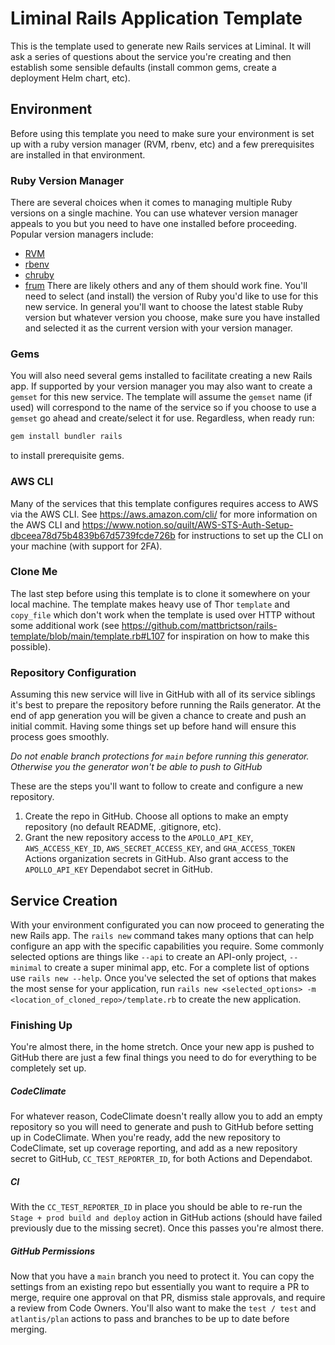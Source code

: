 # Liminal Rails Application Template
This is the template used to generate new Rails services at Liminal. It will ask a series of
questions about the service you're creating and then establish some sensible defaults (install
common gems, create a deployment Helm chart, etc).

## Environment
Before using this template you need to make sure your environment is set up with a ruby version
manager (RVM, rbenv, etc) and a few prerequisites are installed in that environment.

### Ruby Version Manager
There are several choices when it comes to managing multiple Ruby versions on a single machine. You
can use whatever version manager appeals to you but you need to have one installed before
proceeding. Popular version managers include:
* [RVM](https://rvm.io/)
* [rbenv](https://github.com/rbenv/rbenv)
* [chruby](https://github.com/postmodern/chruby)
* [frum](https://github.com/tako8ki/frum)
There are likely others and any of them should work fine. You'll need to select (and install) the
version of Ruby you'd like to use for this new service. In general you'll want to choose the
latest stable Ruby version but whatever version you choose, make sure you have installed and
selected it as the current version with your version manager.

### Gems
You will also need several gems installed to facilitate creating a new Rails app. If supported by
your version manager you may also want to create a `gemset` for this new service. The template will
assume the `gemset` name (if used) will correspond to the name of the service so if you choose to use
a `gemset` go ahead and create/select it for use. Regardless, when ready run:
```sh
gem install bundler rails
```
to install prerequisite gems.

### AWS CLI
Many of the services that this template configures requires access to AWS via the AWS CLI. See
https://aws.amazon.com/cli/ for more information on the AWS CLI and
https://www.notion.so/quilt/AWS-STS-Auth-Setup-dbceea78d75b4839b67d5739fcde726b for instructions to
set up the CLI on your machine (with support for 2FA).

### Clone Me
The last step before using this template is to clone it somewhere on your local machine. The
template makes heavy use of Thor `template` and `copy_file` which don't work when the template is
used over HTTP without some additional work (see
https://github.com/mattbrictson/rails-template/blob/main/template.rb#L107 for inspiration on how to
make this possible).

### Repository Configuration
Assuming this new service will live in GitHub with all of its service siblings it's best to prepare
the repository before running the Rails generator. At the end of app generation you will be given a
chance to create and push an initial commit. Having some things set up before hand will ensure this
process goes smoothly.

*Do not enable branch protections for `main` before running this generator. Otherwise you the
generator won't be able to push to GitHub*

These are the steps you'll want to follow to create and configure a new repository.
1. Create the repo in GitHub. Choose all options to make an empty repository (no default README,
   .gitignore, etc).
2. Grant the new repository access to the `APOLLO_API_KEY`, `AWS_ACCESS_KEY_ID`,
   `AWS_SECRET_ACCESS_KEY`, and `GHA_ACCESS_TOKEN` Actions organization secrets in GitHub. Also
   grant access to the `APOLLO_API_KEY` Dependabot secret in GitHub.

## Service Creation
With your environment configurated you can now proceed to generating the new Rails app. The `rails
new` command takes many options that can help configure an app with the specific capabilities you
require. Some commonly selected options are things like `--api` to create an API-only project,
`--minimal` to create a super minimal app, etc. For a complete list of options use `rails new
--help`. Once you've selected the set of options that makes the most sense for your application, run
`rails new <selected_options> -m <location_of_cloned_repo>/template.rb`
to create the new application.

### Finishing Up
You're almost there, in the home stretch. Once your new app is pushed to GitHub there are just a few
final things you need to do for everything to be completely set up.

##### CodeClimate
For whatever reason, CodeClimate doesn't really allow you to add an empty repository so you will
need to generate and push to GitHub before setting up in CodeClimate. When you're ready, add the
new repository to CodeClimate, set up coverage reporting, and add as a new repository secret to
GitHub, `CC_TEST_REPORTER_ID`, for both Actions and Dependabot.

##### CI
With the `CC_TEST_REPORTER_ID` in place you should be able to re-run the `Stage + prod build and
deploy` action in GitHub actions (should have failed previously due to the missing secret). Once
this passes you're almost there.

##### GitHub Permissions
Now that you have a `main` branch you need to protect it. You can copy the settings from an existing
repo but essentially you want to require a PR to merge, require one approval on that PR, dismiss
stale approvals, and require a review from Code Owners. You'll also want to make the `test / test`
and `atlantis/plan` actions to pass and branches to be up to date before merging.
